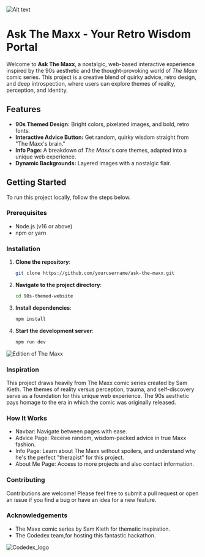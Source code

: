 ![Alt text](https://res.cloudinary.com/dvmczcg3f/image/upload/v1734155774/Codedex%2090s%20Themed%20Hackathon%20-%20Ask%20The%20Mask%20Assets/Screenshot_2024-12-14_at_12.55.31_AM_pqejd0.png)

# Ask The Maxx - Your Retro Wisdom Portal

Welcome to **Ask The Maxx**, a nostalgic, web-based interactive experience inspired by the 90s aesthetic and the thought-provoking world of _The Maxx_ comic series. This project is a creative blend of quirky advice, retro design, and deep introspection, where users can explore themes of reality, perception, and identity.

## Features

- **90s Themed Design:** Bright colors, pixelated images, and bold, retro fonts.
- **Interactive Advice Button:** Get random, quirky wisdom straight from "The Maxx's brain."
- **Info Page:** A breakdown of _The Maxx_'s core themes, adapted into a unique web experience.
- **Dynamic Backgrounds:** Layered images with a nostalgic flair.

## Getting Started

To run this project locally, follow the steps below.

### Prerequisites

- Node.js (v16 or above)
- npm or yarn

### Installation

1. **Clone the repository**:

   ```bash
   git clone https://github.com/yourusername/ask-the-maxx.git
   ```

2. **Navigate to the project directory**:

   ```bash
   cd 90s-themed-website
   ```

3. **Install dependencies**:

   ```bash
   npm install
   ```

4. **Start the development server**:

   ```bash
   npm run dev
   ```

![Edition of The Maxx](https://res.cloudinary.com/dvmczcg3f/image/upload/v1734136523/Codedex%2090s%20Themed%20Hackathon%20-%20Ask%20The%20Mask%20Assets/Screenshot_2024-12-13_at_5.51.50_PM_tai8e6.png)

### Inspiration

This project draws heavily from The Maxx comic series created by Sam Kieth. The themes of reality versus perception, trauma, and self-discovery serve as a foundation for this unique web experience. The 90s aesthetic pays homage to the era in which the comic was originally released.

### How It Works

- Navbar: Navigate between pages with ease.
- Advice Page: Receive random, wisdom-packed advice in true Maxx fashion.
- Info Page: Learn about The Maxx without spoilers, and understand why he's the perfect "therapist" for this project.
- About Me Page: Access to more projects and also contact information.

### Contributing

Contributions are welcome! Please feel free to submit a pull request or open an issue if you find a bug or have an idea for a new feature.

### Acknowledgements

- The Maxx comic series by Sam Kieth for thematic inspiration.
- The Codedex team,for hosting this fantastic hackathon.

![Codedex_logo](https://res.cloudinary.com/dvmczcg3f/image/upload/v1734155990/Codedex%2090s%20Themed%20Hackathon%20-%20Ask%20The%20Mask%20Assets/Screenshot_2024-12-14_at_12.59.43_AM_gjdhfk.png)
